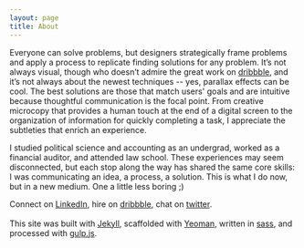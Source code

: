 ```yaml
---
layout: page
title: About
---
```


Everyone can solve problems, but designers strategically frame problems and apply a process to replicate finding solutions for any problem. It’s not always visual, though who doesn’t admire the great work on [dribbble](http://www.dribbble.com/greglilley), and it’s not always about the newest techniques -- yes, parallax effects can be cool. The best solutions are those that match users' goals and are intuitive because thoughtful communication is the focal point. From creative microcopy that provides a human touch at the end of a digital screen to the organization of information for quickly completing a task, I appreciate the subtleties that enrich an experience.

I studied political science and accounting as an undergrad, worked as a financial auditor, and attended law school. These experiences may seem disconnected, but each stop along the way has shared the same core skills: I was communicating an idea, a process, a solution. This is what I do now, but in a new medium. One a little less boring ;)

Connect on [LinkedIn](https://www.linkedin.com/in/greglilley), hire on [dribbble](http://www.dribbble.com/greglilley), chat on [twitter](http://www.twitter.com/gregllly).
<br>
<br>
<span class="small">This site was built with [Jekyll](http://jekyllrb.com/), scaffolded with [Yeoman](http://yeoman.io/), written in [sass](http://sass-lang.com/), and processed with [gulp.js](http://gulpjs.com/).</span>


